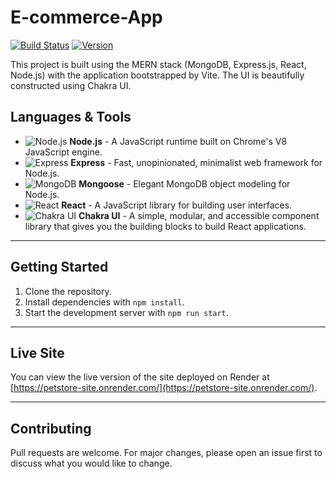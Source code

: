 # E-commerce-App

[![Build Status](https://img.shields.io/badge/build-passing-brightgreen)](#) [![Version](https://img.shields.io/badge/version-1.0.0-blue)](#)

This project is built using the MERN stack (MongoDB, Express.js, React, Node.js) with the application bootstrapped by Vite. The UI is beautifully constructed using Chakra UI.

## Languages & Tools

- ![Node.js](https://img.icons8.com/color/30/000000/nodejs.png) **Node.js** - A JavaScript runtime built on Chrome's V8 JavaScript engine.
- ![Express](https://img.icons8.com/color/30/000000/express-js.png) **Express** - Fast, unopinionated, minimalist web framework for Node.js.
- ![MongoDB](https://img.icons8.com/color/30/000000/mongodb.png) **Mongoose** - Elegant MongoDB object modeling for Node.js.
- ![React](https://img.icons8.com/color/30/000000/react-native.png) **React** - A JavaScript library for building user interfaces.
- ![Chakra UI](https://img.icons8.com/color/30/000000/chakra-ui.png) **Chakra UI** - A simple, modular, and accessible component library that gives you the building blocks to build React applications.

---

## Getting Started

1. Clone the repository.
2. Install dependencies with `npm install`.
3. Start the development server with `npm run start`.

---

## Live Site

You can view the live version of the site deployed on Render at [https://petstore-site.onrender.com/](https://petstore-site.onrender.com/).

---

## Contributing

Pull requests are welcome. For major changes, please open an issue first to discuss what you would like to change.
